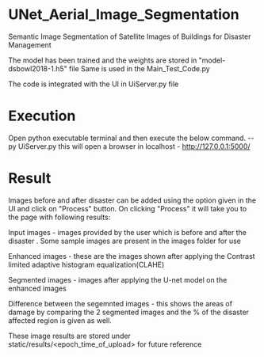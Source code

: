 # UNet_Aerial_Image_Segmentation
Semantic Image Segmentation of Satellite Images of Buildings for Disaster Management

The model has been trained and the weights are stored in "model-dsbowl2018-1.h5" file
Same is used in the Main_Test_Code.py

The code is integrated with the UI in UiServer.py file

# Execution
Open python executable terminal and then execute the below command.
-- py UiServer.py
this will open a browser in localhost - http://127.0.0.1:5000/
   
# Result
Images before and after disaster can be added using the option given in the UI and click on "Process" button.
On clicking "Process" it will take you to the page with following results:

  Input images  - images provided by the user which is before and after the disaster
    . Some sample images are present in the images folder for use
    
  Enhanced images - these are the images shown after applying the Contrast limited adaptive histogram equalization(CLAHE)
  
  Segmented images - images after applying the U-net model on the enhanced images
  
  Difference between the segemnted images - this shows the areas of damage by comparing the 2 segmented images and the % of the disaster affected region is given as well.
  
These image results are stored under static/results/<epoch_time_of_upload> for future reference  
